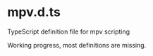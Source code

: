 # mpv.d.ts
TypeScript definition file for mpv scripting

Working progress, most definitions are missing.

